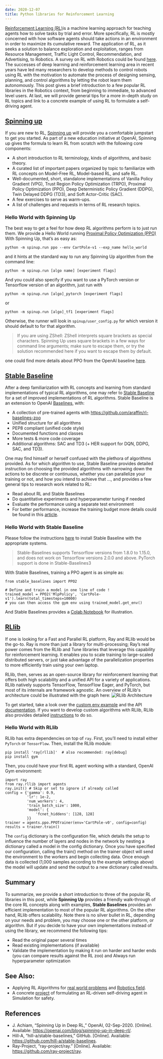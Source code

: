 ```yaml
---
date: 2020-12-07
title: Python libraries for Reinforcement Learning
---
```

[Reinforcement Learning (RL)](https://en.wikipedia.org/wiki/Reinforcement_learning)is a machine learning approach for teaching agents how to solve tasks by trial and error. More specifically, RL is mostly concerned with how software agents should take actions in an environment in order to maximize its cumulative reward. The application of RL, as it seeks a solution to balance exploration and exploitation, ranges from Resource Management, Traffic Light Control, Recommendation, and Advertising, to Robotics. A survey on RL with Robotics could be found [here](https://www.ias.informatik.tu-darmstadt.de/uploads/Publications/Kober_IJRR_2013.pdf). The successes of deep learning and reinforcement learning area in recent years have led many researchers to develop methods to control robots using RL with the motivation to automate the process of designing sensing, planning, and control algorithms by letting the robot learn them autonomously. This post gives a brief introduction to a few popular RL libraries in the Robotics context, from beginning to immediate, to advanced level users. At last, we will provide general tips for a more in-depth study on RL topics and link to a concrete example of using RL to formulate a self-driving agent.

## [Spinning up](https://spinningup.openai.com/en/latest/)

If you are new to RL, [Spinning up](https://spinningup.openai.com/en/latest/) will provide you a comfortable jumpstart to get you started. As part of a new education initiative at OpenAI, Spinning up gives the formula to learn RL from scratch with the following core components:
- A short introduction to RL terminology, kinds of algorithms, and basic theory.
- A curated list of important papers organized by topic to familiarize with RL concepts on Model-Free RL, Model-based RL, and safe RL.
- Well-documented, short, standalone implementations of Vanilla Policy Gradient (VPG), Trust Region Policy Optimization (TRPO), Proximal Policy Optimization (PPO), Deep Deterministic Policy Gradient (DDPG), Twin Delayed DDPG (TD3), and Soft Actor-Critic (SAC).
- A few exercises to serve as warm-ups.
- A list of challenges and requests in terms of RL research topics.

### Hello World with Spinning Up

The best way to get a feel for how deep RL algorithms perform is to just run them. We provide a Hello World running [Proximal Policy Optimization (PPO)](https://openai.com/blog/openai-baselines-ppo/#ppo) With Spinning Up, that’s as easy as:
```
python -m spinup.run ppo --env CartPole-v1 --exp_name hello_world
```
and it hints at the standard way to run any Spinning Up algorithm from the command line:
```
python -m spinup.run [algo name] [experiment flags]
```
And you could also specify if you want to use a PyTorch version or Tensorflow version of an algorithm, just run with 
```
python -m spinup.run [algo]_pytorch [experiment flags]
```
or 
```
python -m spinup.run [algo]_tf1 [experiment flags]
```
Otherwise, the runner will look in  `spinup/user_config.py` for which version it should default to for that algorithm.
>If you are using ZShell: ZShell interprets square brackets as special characters. Spinning Up uses square brackets in a few ways for command line arguments; make sure to escape them, or try the solution recommended here if you want to escape them by default.

one could find more details about PPO from the OpenAI baseline [here](https://openai.com/blog/openai-baselines-ppo/).


## [Stable Baseline](https://github.com/hill-a/stable-baselines)

After a deep familiarization with RL concepts and learning from standard implementations of typical RL algorithms, one may refer to [Stable Baseline](https://github.com/hill-a/stable-baselines) for a set of improved implementations of RL algorithms. Stable Baseline is an extension to OpenAI [Baselines](https://github.com/openai/baselines), with:
- A collection of pre-trained agents with <https://github.com/araffin/rl-baselines-zoo>
- Unified structure for all algorithms
- PEP8 compliant (unified code style)
- Documented functions and classes
- More tests & more code coverage
- Additional algorithms: SAC and TD3 (+ HER support for DQN, DDPG, SAC, and TD3).

One may find himself or herself confused with the plethora of algorithms provided. As for which algorithm to use, Stable Baseline provides detailed instruction on choosing the provided algorithms with narrowing down the actions to be discrete or continuous, whether you can parallelize your training or not, and how you intend to achieve that ..., and provides a few general tips to research work related to RL:
- Read about RL and Stable Baselines
- Do quantitative experiments and hyperparameter tuning if needed
- Evaluate the performance using a separate test environment
- For better performance, increase the training budget
more details could be found in this [article](https://stable-baselines.readthedocs.io/en/master/guide/rl_tips.html).

### Hello World with Stable Baseline
Please follow the instructions [here](https://stable-baselines.readthedocs.io/en/master/guide/install.html) to install Stable Baseline with the appropriate systems.

>Stable-Baselines supports Tensorflow versions from 1.8.0 to 1.15.0, and does not work on Tensorflow versions 2.0.0 and above. PyTorch support is done in Stable-Baselines3

With Stable Baselines, training a PPO agent is as simple as:
```
from stable_baselines import PPO2

# Define and train a model in one line of code !
trained_model = PPO2('MlpPolicy', 'CartPole-v1').learn(total_timesteps=10000)
# you can then access the gym env using trained_model.get_env()
```
And Stable Baselines provides a [Colab Notebook](https://colab.research.google.com/github/Stable-Baselines-Team/rl-colab-notebooks/blob/master/stable_baselines_getting_started.ipynb) for illustration.


## [RLlib](https://docs.ray.io/en/master/rllib.html)

If one is looking for a Fast and Parallel RL platform, Ray and RLlib would be the go-to. Ray is more than just a library for multi-processing; Ray’s real power comes from the RLlib and Tune libraries that leverage this capability for reinforcement learning. It enables you to scale training to large-scaled distributed servers, or just take advantage of the parallelization properties to more efficiently train using your own laptop.

RLlib, then, serves as an open-source library for reinforcement learning that offers both high scalability and a unified API for a variety of applications. RLlib natively supports TensorFlow, TensorFlow Eager, and PyTorch, but most of its internals are framework agnostic. An overview of RLlib's architecture could be illustrated with the graph here:
![RLlib Architecture](https://docs.ray.io/en/master/_images/rllib-stack.svg)

To get started, take a look over the [custom env example](https://github.com/ray-project/ray/blob/master/rllib/examples/custom_env.py) and the API [documentation](https://docs.ray.io/en/master/rllib-toc.html). If you want to develop custom algorithms with RLlib, RLlib also provides detailed [instructions](https://docs.ray.io/en/master/rllib-concepts.html) to do so.

### Hello World with RLlib

RLlib has extra dependencies on top of `ray`. First, you’ll need to install either `PyTorch` or `TensorFlow`. Then, install the RLlib module:
```
pip install 'ray[rllib]'  # also recommended: ray[debug]
pip install gym
```
Then, you could have your first RL agent working with a standard, OpenAI Gym environment:
```
import ray
from ray.rllib import agents
ray.init() # Skip or set to ignore if already called
config = {'gamma': 0.9,
          'lr': 1e-2,
          'num_workers': 4,
          'train_batch_size': 1000,
          'model': {
              'fcnet_hiddens': [128, 128]
          }}
trainer = agents.ppo.PPOTrainer(env='CartPole-v0', config=config)
results = trainer.train()
```
The `config` dictionary is the configuration file, which details the setup to influence the number of layers and nodes in the network by nesting a dictionary called a model in the config dictionary. Once you have specified our configuration, calling the train() method on the trainer object will send the environment to the workers and begin collecting data. Once enough data is collected (1,000 samples according to the example settings above) the model will update and send the output to a new dictionary called results.

## Summary
To summarize, we provide a short introduction to three of the popular RL libraries in this post, while **Spinning Up** provides a friendly walk-through of the core RL concepts along with examples, **Stable Baselines** provides an efficient implementation to most of the popular RL algorithms. On the other hand, 
RLlib offers scalability. Note there is no silver bullet in RL, depending on your needs and problem, you may choose one or the other platform, or algorithm. But if you decide to have your own implementations instead of using the library, we recommend the following tips:
- Read the original paper several times
- Read existing implementations (if available)
- Validate the implementation by making it run on harder and harder ends (you can compare results against the RL zoo) and Always run hyperparameter optimization


## See Also:
- Applying RL Algorithms for [real world problems](https://towardsdatascience.com/applications-of-reinforcement-learning-in-real-world-1a94955bcd12) and  [Robotics field](https://towardsdatascience.com/reinforcement-learning-for-real-world-robotics-148c81dbdcff).
- A concrete [project](https://mrsdprojects.ri.cmu.edu/2020teamd/) of formulating an RL-driven self-driving agent in Simulation for safety.

## References
- J. Achiam, “Spinning Up in Deep RL,” OpenAI, 02-Sep-2020. [Online]. Available: https://openai.com/blog/spinning-up-in-deep-rl/.
- Hill-A, “hill-a/stable-baselines,” GitHub. [Online]. Available: https://github.com/hill-a/stable-baselines. 
- Ray-Project, “ray-project/ray.” [Online]. Available: https://github.com/ray-project/ray.
